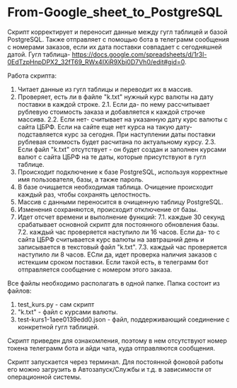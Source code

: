 # From-Google_sheet_to_PostgreSQL

Скрипт корректирует и переносит данные между гугл таблицей и базой PostgreSQL.
Также отправляет с помощью бота в телеграмм сообщения с номерами заказов, если их дата поставки совпадает с сегодняшней датой.
Гугл таблица- https://docs.google.com/spreadsheets/d/1r3l-0EdTzpHnpDPX2_32fT69_RWx4IXiR9Xbi0D7Vh0/edit#gid=0.

Работа скрипта:
1. Читает данные из гугл таблицы и переводит их в массив.
2. Проверяет, есть ли в файле "k.txt" нужный курс валюты на дату поставки в каждой строке. 
  2.1. Если да- по нему рассчитывает рублевую стоимость заказа и добавляется к каждой строчке массива.
  2.2. Если нет- считывает на указанную дату курс валюты с сайта ЦБРФ. Если на сайте еще нет курса на такую дату- подставляется курс за сегодня. 
  При наступлении даты поставки рублевая стоимость будет расчитана по актуальному курсу.
  2.3. Если файл "k.txt" отсутствует - он будет создан и заполнен курсами валют с сайта ЦБРФ на те даты, которые присутствуют в гугл таблице.
3. Происходит подключение к базе PostgreSQL, используя корректные имя пользователя, базы, а также пароль.
4. В базе очищается необходимая таблица. Очищение происходит каждый раз, чтобы сохранять целостность.
5. Массив с данными переносится в очищенную таблицу PostgreSQL.
6. Изменения сохраняются, происходит отключение от базы.
7. Идет отсчет времени и выполнение функций:
  7.1. каждые 30 секунд срабатывает основной скрипт для постоянного обновления базы.
  7.2. каждый час проверяется наступило ли 16 часов. Если да- то с сайта ЦБРФ считывается курс валюты на завтрашний день и записывается в текстовый файл "k.txt".
  7.3. каждый час проверяется наступило ли 8 часов. ЕСли да, идет проверка наличия заказов с истекшим сроком поставки. Если такой есть, в телеграмм бот отправляется сообщение с номером этого заказа.

Все файлы необходимо располагать в одной папке. 
Папка состоит из файлов:
1. test_kurs.py - сам скрипт
2. "k.txt" - файл с курсами валюты.
3. test-kurs1-1aee0139edd0.json - файл, поддерживающий соединение с конкретной гугл таблицей.

Скрипт приведен для ознакомления, поэтому в нем отсутствуют номер токена телеграмм бота и айди чата, куда отправляются сообщения.

Скрипт запускается через терминал. Для постоянной фоновой работы его можно загрузить в Автозапуск/Службы и т.д. в зависимости от операционной системы.

